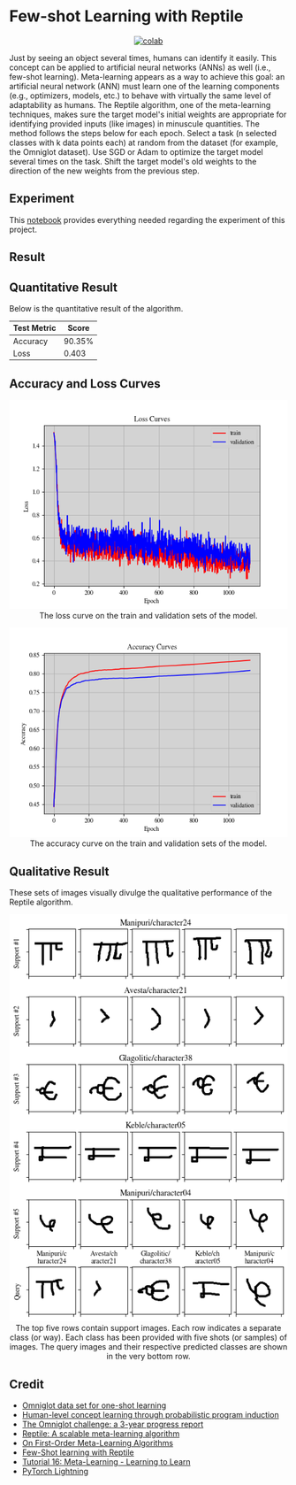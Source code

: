 # Few-shot Learning with Reptile


<div align="center">
    <a href="https://colab.research.google.com/github/reshalfahsi/few-shot-learning-reptile/blob/master/Few_shot_Learning_with_Reptile.ipynb"><img src="https://colab.research.google.com/assets/colab-badge.svg" alt="colab"></a>
    <br />
</div>


Just by seeing an object several times, humans can identify it easily. This concept can be applied to artificial neural networks (ANNs) as well (i.e., few-shot learning). Meta-learning appears as a way to achieve this goal: an artificial neural network (ANN) must learn one of the learning components (e.g., optimizers, models, etc.) to behave with virtually the same level of adaptability as humans. The Reptile algorithm, one of the meta-learning techniques, makes sure the target model's initial weights are appropriate for identifying provided inputs (like images) in minuscule quantities. The method follows the steps below for each epoch. Select a task (n selected classes with k data points each) at random from the dataset (for example, the Omniglot dataset). Use SGD or Adam to optimize the target model several times on the task. Shift the target model's old weights to the direction of the new weights from the previous step.


## Experiment

This [notebook](https://github.com/reshalfahsi/few-shot-learning-reptile/blob/master/Few_shot_Learning_with_Reptile.ipynb) provides everything needed regarding the experiment of this project.


## Result

## Quantitative Result

Below is the quantitative result of the algorithm.

Test Metric | Score |
----------- | ----- |
Accuracy | 90.35%
Loss | 0.403


## Accuracy and Loss Curves

<p align="center"> <img src="https://github.com/reshalfahsi/few-shot-learning-reptile/blob/master/assets/loss_curve.png" alt="loss_curve" > <br /> The loss curve on the train and validation sets of the model. </p>

<p align="center"> <img src="https://github.com/reshalfahsi/few-shot-learning-reptile/blob/master/assets/acc_curve.png" alt="acc_curve" > <br /> The accuracy curve on the train and validation sets of the model. </p>


## Qualitative Result

These sets of images visually divulge the qualitative performance of the Reptile algorithm.

<p align="center"> <img src="https://github.com/reshalfahsi/few-shot-learning-reptile/blob/master/assets/qualitative.png" alt="qualitative" > <br /> The top five rows contain support images. Each row indicates a separate class (or way). Each class has been provided with five shots (or samples) of images. The query images and their respective predicted classes are shown in the very bottom row. </p>



## Credit

- [Omniglot data set for one-shot learning](https://github.com/brendenlake/omniglot)
- [Human-level concept learning through probabilistic program induction](https://www.cs.cmu.edu/~rsalakhu/papers/LakeEtAl2015Science.pdf)
- [The Omniglot challenge: a 3-year progress report](https://arxiv.org/pdf/1902.03477)
- [Reptile: A scalable meta-learning algorithm](https://openai.com/index/reptile/)
- [On First-Order Meta-Learning Algorithms](https://arxiv.org/pdf/1803.02999)
- [Few-Shot learning with Reptile](https://keras.io/examples/vision/reptile/)
- [Tutorial 16: Meta-Learning - Learning to Learn](https://uvadlc-notebooks.readthedocs.io/en/latest/tutorial_notebooks/tutorial16/Meta_Learning.html)
- [PyTorch Lightning](https://lightning.ai/docs/pytorch/latest/)
